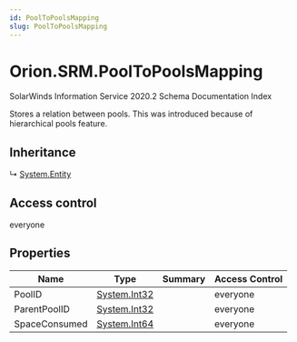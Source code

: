 ```yaml
---
id: PoolToPoolsMapping
slug: PoolToPoolsMapping
---
```


# Orion.SRM.PoolToPoolsMapping

SolarWinds Information Service 2020.2 Schema Documentation Index

Stores a relation between pools. This was introduced because of hierarchical pools feature.

## Inheritance

↳ [System.Entity](./../System/Entity)

## Access control

everyone

## Properties

| Name | Type | Summary | Access Control |
| ------ | ------ | ------ | ------ |
| PoolID | [System.Int32](https://docs.microsoft.com/en-us/dotnet/api/system.int32) |  | everyone |
| ParentPoolID | [System.Int32](https://docs.microsoft.com/en-us/dotnet/api/system.int32) |  | everyone |
| SpaceConsumed | [System.Int64](https://docs.microsoft.com/en-us/dotnet/api/system.int64) |  | everyone |

